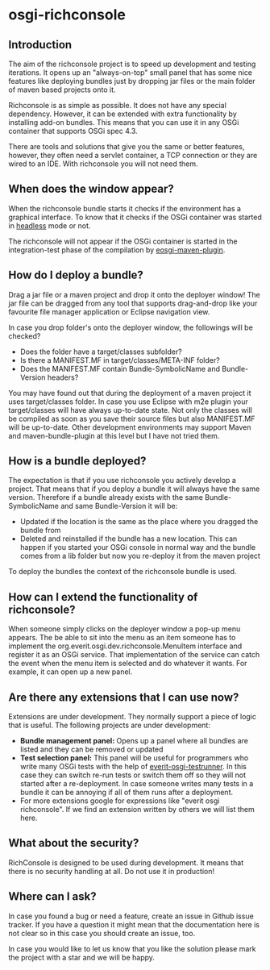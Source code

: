 osgi-richconsole
================


Introduction
------------

The aim of the richconsole project is to speed up development and testing
iterations. It opens up an "always-on-top" small panel that has some nice
features like deploying bundles just by dropping jar files or the main
folder of maven based projects onto it.

Richconsole is as simple as possible. It does not have any special
dependency. However, it can be extended with extra functionality by
installing add-on bundles. This means that you can use it in any
OSGi container that supports OSGi spec 4.3.

There are tools and solutions that give you the same or better features,
however, they often need a servlet container, a TCP connection or they
are wired to an IDE. With richconsole you will not need them.


When does the window appear?
----------------------------

When the richconsole bundle starts it checks if the environment has a
graphical interface. To know that it checks if the OSGi container
was started in [headless][1] mode or not.

The richconsole will not appear if the OSGi container is started in the
integration-test phase of the compilation by [eosgi-maven-plugin][2].


How do I deploy a bundle?
-------------------------

Drag a jar file or a maven project and drop it onto the deployer window!
The jar file can be dragged from any tool that supports drag-and-drop
like your favourite file manager application or Eclipse navigation view.

In case you drop folder's onto the deployer window, the followings will
be checked?

 - Does the folder have a target/classes subfolder?
 - Is there a MANIFEST.MF in target/classes/META-INF folder?
 - Does the MANIFEST.MF contain Bundle-SymbolicName and Bundle-Version
   headers?

You may have found out that during the deployment of a maven project
it uses target/classes folder. In case you use Eclipse with m2e plugin
your target/classes will have always up-to-date state. Not only the
classes will be compiled as soon as you save their source files but also
MANIFEST.MF will be up-to-date. Other development environments may
support Maven and maven-bundle-plugin at this level but I have not tried
them.


How is a bundle deployed?
-------------------------

The expectation is that if you use richconsole you actively develop a
project. That means that if you deploy a bundle it will always have the
same version. Therefore if a bundle already exists with the same
Bundle-SymbolicName and same Bundle-Version it will be:

 - Updated if the location is the same as the place where you dragged
   the bundle from
 - Deleted and reinstalled if the bundle has a new location. This can
   happen if you started your OSGi console in normal way and the bundle
   comes from a lib folder but now you re-deploy it from the maven
   project

To deploy the bundles the context of the richconsole bundle is used.


How can I extend the functionality of richconsole?
--------------------------------------------------

When someone simply clicks on the deployer window a pop-up menu appears.
The be able to sit into the menu as an item someone has to implement the
org.everit.osgi.dev.richconsole.MenuItem interface and register it as
an OSGi service. That implementation of the service can catch the event
when the menu item is selected and do whatever it wants. For example, it
can open up a new panel.


Are there any extensions that I can use now?
--------------------------------------------

Extensions are under development. They normally support a piece of logic
that is useful. The following projects are under development:

 - __Bundle management panel:__ Opens up a panel where all bundles are
   listed and they can be removed or updated
 - __Test selection panel:__ This panel will be useful for programmers
   who write many OSGi tests with the help of [everit-osgi-testrunner][3].
   In this case they can switch re-run tests or switch them off so they
   will not started after a re-deployment. In case someone writes many
   tests in a bundle it can be annoying if all of them runs after a
   deployment.
 - For more extensions google for expressions like "everit osgi richconsole".
   If we find an extension written by others we will list them here. 


What about the security?
------------------------

RichConsole is designed to be used during development. It means that
there is no security handling at all. Do not use it in production!


Where can I ask?
----------------

In case you found a bug or need a feature, create an issue in Github
issue tracker. If you have a question it might mean that the documentation
here is not clear so in this case you should create an issue, too.

In case you would like to let us know that you like the solution please
mark the project with a star and we will be happy. 


[1]: http://docs.oracle.com/javase/6/docs/api/java/awt/GraphicsEnvironment.html#isHeadless()
[2]: https://github.com/everit-org/eosgi-maven-plugin
[3]: https://github.com/everit-org/osgi-testrunner
[4]: https://repository.everit.biz/nexus/content/groups/public/org/everit/osgi/dev/org.everit.osgi.dev.richconsole/
[5]: http://everit.org/mvnsites/osgi-richconsole/